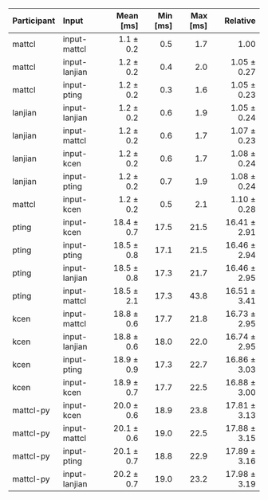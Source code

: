 | Participant | Input | Mean [ms] | Min [ms] | Max [ms] | Relative |
|:---|:---|---:|---:|---:|---:|
| mattcl | input-mattcl | 1.1 ± 0.2 | 0.5 | 1.7 | 1.00 |
| mattcl | input-lanjian | 1.2 ± 0.2 | 0.4 | 2.0 | 1.05 ± 0.27 |
| mattcl | input-pting | 1.2 ± 0.2 | 0.3 | 1.6 | 1.05 ± 0.23 |
| lanjian | input-lanjian | 1.2 ± 0.2 | 0.6 | 1.9 | 1.05 ± 0.24 |
| lanjian | input-mattcl | 1.2 ± 0.2 | 0.6 | 1.7 | 1.07 ± 0.23 |
| lanjian | input-kcen | 1.2 ± 0.2 | 0.6 | 1.7 | 1.08 ± 0.24 |
| lanjian | input-pting | 1.2 ± 0.2 | 0.7 | 1.9 | 1.08 ± 0.24 |
| mattcl | input-kcen | 1.2 ± 0.2 | 0.5 | 2.1 | 1.10 ± 0.28 |
| pting | input-kcen | 18.4 ± 0.7 | 17.5 | 21.5 | 16.41 ± 2.91 |
| pting | input-pting | 18.5 ± 0.8 | 17.1 | 21.5 | 16.46 ± 2.94 |
| pting | input-lanjian | 18.5 ± 0.8 | 17.3 | 21.7 | 16.46 ± 2.95 |
| pting | input-mattcl | 18.5 ± 2.1 | 17.3 | 43.8 | 16.51 ± 3.41 |
| kcen | input-mattcl | 18.8 ± 0.6 | 17.7 | 21.8 | 16.73 ± 2.95 |
| kcen | input-lanjian | 18.8 ± 0.6 | 18.0 | 22.0 | 16.74 ± 2.95 |
| kcen | input-pting | 18.9 ± 0.9 | 17.3 | 22.7 | 16.86 ± 3.03 |
| kcen | input-kcen | 18.9 ± 0.7 | 17.7 | 22.5 | 16.88 ± 3.00 |
| mattcl-py | input-kcen | 20.0 ± 0.6 | 18.9 | 23.8 | 17.81 ± 3.13 |
| mattcl-py | input-mattcl | 20.1 ± 0.6 | 19.0 | 22.5 | 17.88 ± 3.15 |
| mattcl-py | input-pting | 20.1 ± 0.7 | 18.8 | 22.9 | 17.89 ± 3.16 |
| mattcl-py | input-lanjian | 20.2 ± 0.7 | 19.0 | 23.2 | 17.98 ± 3.19 |
